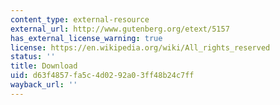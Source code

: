 ```yaml
---
content_type: external-resource
external_url: http://www.gutenberg.org/etext/5157
has_external_license_warning: true
license: https://en.wikipedia.org/wiki/All_rights_reserved
status: ''
title: Download
uid: d63f4857-fa5c-4d02-92a0-3ff48b24c7ff
wayback_url: ''
---
```

